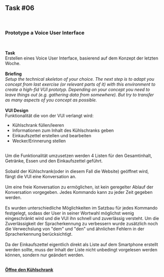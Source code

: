 ## Task #06
<br>
  <h3>Prototype a Voice User Interface</h3>
  <br>
  
  <b>Task</b>
  <br>
  Erstellen eines Voice User Interface, basierend auf dem Konzept der letzten Woche.<br>
  <br>
  <b>Briefing</b><br>
  <i>Setup the technical skeleton of your choice. The next step is to adapt you concept from last exercise (or relevant parts of it) with this environment to create a high-fid VUI prototyp. Depending on your concept you need to leave things out (e.g. gathering data from somewhere). But try to transfer as many aspects of you concept as possible.</i>
  <br>
  <br>
  <b>VUI Design</b>
  <br>
  Funktionalität die von der VUI verlangt wird:<br>
  - Kühlschrank füllen/leeren<br>
  - Informationen zum Inhalt des Kühlschranks geben<br>
  - Einkaufszettel erstellen und bearbeiten<br>
  - Wecker/Erinnerung stellen<br>
  <br>
  Um die Funktionalität umzusetzen werden 4 Listen für den Gesamtinhalt, Getränke, Essen und den Einkaufszettel geführt.<br>
  <br>
  Sobald der Kühlschrank(oder in diesem Fall die Website) geöffnet wird, fängt die VUI eine Konversation an.<br>
  <br>
  Um eine freie Konversation zu ermöglichen, ist kein geregelter Ablauf der Konversation vorgegeben. Jedes Kommando kann zu jeder Zeit gegeben werden.<br>
  <br>
  Es wurden unterschiedliche Möglichkeiten im Satzbau für jedes Kommando festgelegt, sodass der User in seiner Wortwahl möglichst wenig eingeschränkt wird und die VUI ihn schnell und zuverlässig versteht. Um die Zuverlässigkeit der Spracherkennung zu verbessern wurde zusätzlich noch die Verwechslung von "dem" und "den" und ähnlichen Fehlern in der Spracherkennung berücksichtigt.<br>
  <br>
  Da der Einkaufszettel eigentlich direkt als Liste auf dem Smartphone erstellt werden sollte, muss der Inhalt der Liste nicht unbedingt vorgelesen werden können, sondern nur geändert werden.<br>
  <br>

<a href="vui.html"><b>Öffne den Kühlschrank</b></a>
